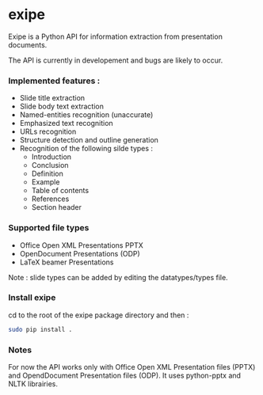 # exipe

Exipe is a Python API for information extraction from presentation documents.

The API is currently in developement and bugs are likely to occur.

### Implemented features : 
* Slide title extraction
* Slide body text extraction
* Named-entities recognition (unaccurate)
* Emphasized text recognition
* URLs recognition
* Structure detection and outline generation
* Recognition of the following silde types : 
  * Introduction 
  * Conclusion
  * Definition 
  * Example
  * Table of contents
  * References
  * Section header
 
### Supported file types
* Office Open XML Presentations PPTX
* OpenDocument Presentations (ODP)
* LaTeX beamer Presentations

Note : slide types can be added by editing the datatypes/types file.
### Install exipe
cd to the root of the exipe package directory and then : 
```bash
sudo pip install .
```
### Notes
For now the API works only with Office Open XML Presentation files (PPTX) and OpendDocument Presentation files (ODP). It uses python-pptx and NLTK librairies.

